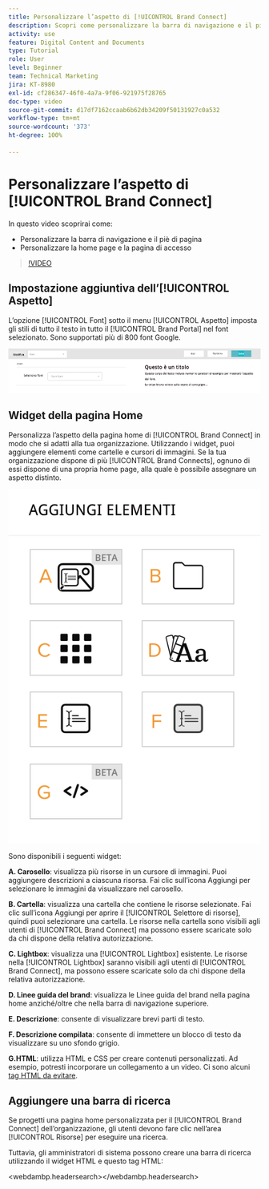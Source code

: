 ```yaml
---
title: Personalizzare l’aspetto di [!UICONTROL Brand Connect]
description: Scopri come personalizzare la barra di navigazione e il piè di pagina, la home page e la pagina di accesso in [!UICONTROL Brand Connect] per [!UICONTROL Workfront DAM].
activity: use
feature: Digital Content and Documents
type: Tutorial
role: User
level: Beginner
team: Technical Marketing
jira: KT-8980
exl-id: cf286347-46f0-4a7a-9f06-921975f28765
doc-type: video
source-git-commit: d17df7162ccaab6b62db34209f50131927c0a532
workflow-type: tm+mt
source-wordcount: '373'
ht-degree: 100%

---
```


# Personalizzare l’aspetto di [!UICONTROL Brand Connect]

In questo video scoprirai come:

* Personalizzare la barra di navigazione e il piè di pagina
* Personalizzare la home page e la pagina di accesso

>[!VIDEO](https://video.tv.adobe.com/v/3418777/?quality=12&learn=on&enablevpops&captions=ita)

## Impostazione aggiuntiva dell’[!UICONTROL Aspetto]

L’opzione [!UICONTROL Font] sotto il menu [!UICONTROL Aspetto] imposta gli stili di tutto il testo in tutto il [!UICONTROL Brand Portal] nel font selezionato. Sono supportati più di 800 font Google.

![L’opzione[!UICONTROL Font] sotto il menu [!UICONTROL Aspetto] imposta lo stile per il [!UICONTROL Brand Portal]](assets/02-brand-connect-appearance-font.png)

## Widget della pagina Home

Personalizza l’aspetto della pagina home di [!UICONTROL Brand Connect] in modo che si adatti alla tua organizzazione. Utilizzando i widget, puoi aggiungere elementi come cartelle e cursori di immagini. Se la tua organizzazione dispone di più [!UICONTROL Brand Connects], ognuno di essi dispone di una propria home page, alla quale è possibile assegnare un aspetto distinto.

![Screenshot dei widget disponibili per tua pagina home di [!UICONTROL Brand Connect]](assets/03-brand-connect-home-page-widgets.png)

Sono disponibili i seguenti widget:

**A. Carosello**: visualizza più risorse in un cursore di immagini. Puoi aggiungere descrizioni a ciascuna risorsa. Fai clic sull’icona Aggiungi per selezionare le immagini da visualizzare nel carosello.

**B. Cartella**: visualizza una cartella che contiene le risorse selezionate. Fai clic sull’icona Aggiungi per aprire il [!UICONTROL Selettore di risorse], quindi puoi selezionare una cartella. Le risorse nella cartella sono visibili agli utenti di [!UICONTROL Brand Connect] ma possono essere scaricate solo da chi dispone della relativa autorizzazione.

**C. Lightbox**: visualizza una [!UICONTROL Lightbox] esistente. Le risorse nella [!UICONTROL Lightbox] saranno visibili agli utenti di [!UICONTROL Brand Connect], ma possono essere scaricate solo da chi dispone della relativa autorizzazione.

**D. Linee guida del brand**: visualizza le Linee guida del brand nella pagina home anziché/oltre che nella barra di navigazione superiore.

**E. Descrizione**: consente di visualizzare brevi parti di testo.

**F. Descrizione compilata**: consente di immettere un blocco di testo da visualizzare su uno sfondo grigio.

**G.HTML**: utilizza HTML e CSS per creare contenuti personalizzati. Ad esempio, potresti incorporare un collegamento a un video. Ci sono alcuni [tag HTML da evitare](https://www.damsuccess.com/hc/en-us/articles/206170043-Brand-Connect-Admin-Guide#html).

## Aggiungere una barra di ricerca

Se progetti una pagina home personalizzata per il [!UICONTROL Brand Connect] dell’organizzazione, gli utenti devono fare clic nell’area [!UICONTROL Risorse] per eseguire una ricerca.

Tuttavia, gli amministratori di sistema possono creare una barra di ricerca utilizzando il widget HTML e questo tag HTML:

&lt;webdambp.headersearch>&lt;/webdambp.headersearch>
